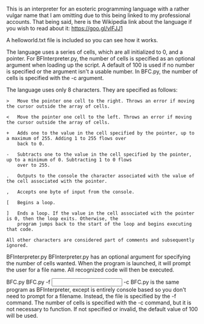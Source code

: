 This is an interpreter for an esoteric programming language with a rather vulgar name that I am omitting due to this
being linked to my professional accounts. That being said, here is the Wikipedia link about the language if you wish to
read about it: https://goo.gl/vIFJJ1

A helloworld.txt file is included so you can see how it works.

The language uses a series of cells, which are all initialized to 0, and a pointer. For BFInterpreter.py, the number of
cells is specified as an optional argument when loading up the script. A default of 100 is used if no number is specified
 or the argument isn't a usable number. In BFC.py, the number of cells is specified with the -c argument.

The language uses only 8 characters. They are specified as follows:

    >   Move the pointer one cell to the right. Throws an error if moving the cursor outside the array of cells.

    <   Move the pointer one cell to the left. Throws an error if moving the cursor outside the array of cells.

    +   Adds one to the value in the cell specified by the pointer, up to a maximum of 255. Adding 1 to 255 flows over
        back to 0.

    -   Subtracts one to the value in the cell specified by the pointer, up to a minimum of 0. Subtracting 1 to 0 flows
        over to 255.

    .   Outputs to the console the character associated with the value of the cell associated with the pointer.

    ,   Accepts one byte of input from the console.

    [   Begins a loop.

    ]   Ends a loop. If the value in the cell associated with the pointer is 0, then the loop exits. Otherwise, the
        program jumps back to the start of the loop and begins executing that code.

    All other characters are considered part of comments and subsequently ignored.


BFInterpreter.py
    BFInterpreter.py has an optional argument for specifying the number of cells wanted.
    When the program is launched, it will prompt the user for a file name. All recognized code will then be executed.

BFC.py
    BFC.py -f <input file> -c <number of cells>
    BFC.py is the same program as BFInterpreter, except is entirely console based so you don't need to prompt for a
    filename. Instead, the file is specified by the -f command. The number of cells is specified with the -c command,
    but it is not necessary to function. If not specified or invalid, the default value of 100 will be used.